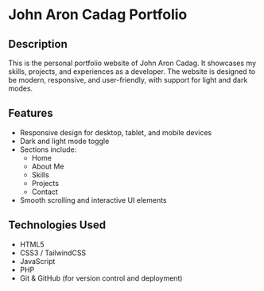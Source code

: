# John Aron Cadag Portfolio

## Description
This is the personal portfolio website of John Aron Cadag. It showcases my skills, projects, and experiences as a developer. The website is designed to be modern, responsive, and user-friendly, with support for light and dark modes.

## Features
- Responsive design for desktop, tablet, and mobile devices
- Dark and light mode toggle
- Sections include:
  - Home
  - About Me
  - Skills
  - Projects
  - Contact
- Smooth scrolling and interactive UI elements

## Technologies Used
- HTML5
- CSS3 / TailwindCSS
- JavaScript
- PHP
- Git & GitHub (for version control and deployment)
